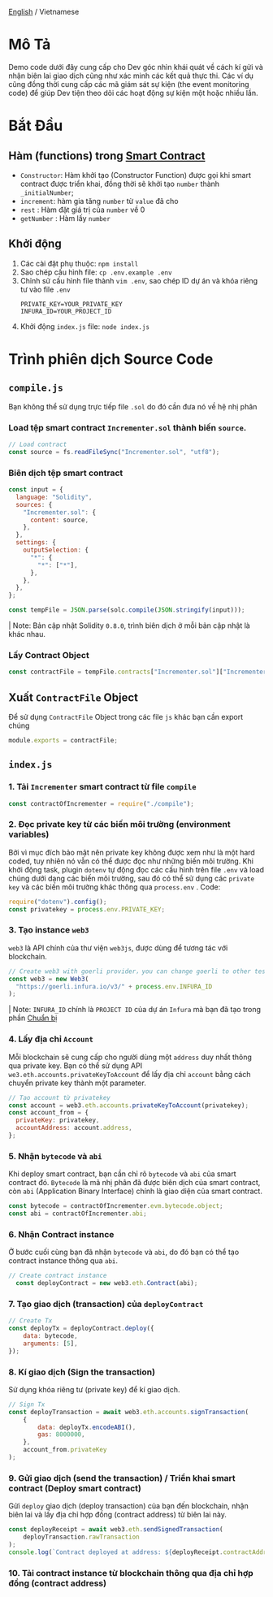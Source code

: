 [English](./README.md) / Vietnamese
# Mô Tả
Demo code dưới đây cung cấp cho Dev góc nhìn khái quát về cách kí gửi và nhận biên lai giao dịch cũng như xác minh các kết quả thực thi. Các ví dụ cũng đồng thời cung cấp các mã giám sát sự kiện (the event monitoring code) để giúp Dev tiện theo dõi các hoạt động sự kiện một hoặc nhiều lần.

 # Bắt Đầu
 
 ## Hàm (functions) trong [Smart Contract](Incrementer.sol)
 - `Constructor`: Hàm khởi tạo (Constructor Function) được gọi khi smart contract được triển khai, đồng thời sẽ khởi tạo `number` thành `_initialNumber`;
 - `increment`: hàm gia tăng `number` từ `value` đã cho
 - `rest` : Hàm đặt giá trị của `number` về 0 
 - `getNumber` : Hàm lấy `number`

## Khởi động
 
 1. Các cài đặt phụ thuộc: `npm install`
 2. Sao chép cấu hình file: `cp .env.example .env`
 3. Chỉnh sử cấu hình file thành `vim .env`, sao chép ID dự án và khóa riêng tư vào file `.env`
    ```text
    PRIVATE_KEY=YOUR_PRIVATE_KEY
    INFURA_ID=YOUR_PROJECT_ID
    ```  
  4. Khởi động `index.js` file: `node index.js`
 
 # Trình phiên dịch Source Code
 ## `compile.js`
 Bạn không thể sử dụng trực tiếp file `.sol` do đó cần đưa nó về hệ nhị phân
 ### Load tệp smart contract `Incrementer.sol` thành biến `source`.
 
 ```js
// Load contract
const source = fs.readFileSync("Incrementer.sol", "utf8");
```
### Biên dịch tệp smart contract
```js
const input = {
  language: "Solidity",
  sources: {
    "Incrementer.sol": {
      content: source,
    },
  },
  settings: {
    outputSelection: {
      "*": {
        "*": ["*"],
      },
    },
  },
};

const tempFile = JSON.parse(solc.compile(JSON.stringify(input)));
```

| Note: Bản cập nhật Solidity `0.8.0`, trình biên dịch ở mỗi bản cập nhật là khác nhau.

### Lấy Contract Object

```js
const contractFile = tempFile.contracts["Incrementer.sol"]["Incrementer"];
```  

## Xuất `ContractFile` Object

Để sử dụng `ContractFile` Object trong các file `js` khác bạn cần export chúng
```js
module.exports = contractFile;
```  

## `index.js`

### 1. Tải `Incrementer` smart contract từ file `compile`
```js
const contractOfIncrementer = require("./compile");
```

### 2. Đọc private key từ các biến môi trường (environment variables)
Bởi vì mục đích bảo mật nên private key không được xem như là một hard coded, tuy nhiên nó vẫn có thể được đọc như những biến môi trường. 
Khi khởi động task, plugin `dotenv` tự động đọc các cấu hình trên file `.env` và load chúng dưới dạng các biến môi trường, sau đó có thể sử dụng các `private key` và các biến môi trường khác thông qua `process.env` .
Code: 
```js
require("dotenv").config();
const privatekey = process.env.PRIVATE_KEY;
```
### 3. Tạo instance `web3`

`web3` là API chính của thư viện `web3js`, được dùng để tương tác với blockchain.
```js
// Create web3 with goerli provider，you can change goerli to other testnet
const web3 = new Web3(
  "https://goerli.infura.io/v3/" + process.env.INFURA_ID
);
```
| Note: `INFURA_ID` chính là `PROJECT ID` của dự án `Infura` mà bạn đã tạo trong phần [Chuẩn bị](../01-web3js-deploy/README-vn.md)

### 4. Lấy địa chỉ `Account`
Mỗi blockchain sẽ cung cấp cho người dùng một `address` duy nhất thông qua private key. Bạn có thể sử dụng API `we3.eth.accounts.privateKeyToAccount` để lấy địa chỉ `account` bằng cách chuyển private key thành một parameter.
```js
// Tạo account từ privatekey
const account = web3.eth.accounts.privateKeyToAccount(privatekey);
const account_from = {
  privateKey: privatekey,
  accountAddress: account.address,
};
```

### 5. Nhận `bytecode` và `abi`
Khi deploy smart contract, bạn cần chỉ rõ `bytecode` và `abi` của smart contract đó. `Bytecode` là mã nhị phân đã được biên dịch của smart contract, còn `abi` (Application Binary Interface) chính là giao diện của smart contract.
```js
const bytecode = contractOfIncrementer.evm.bytecode.object;
const abi = contractOfIncrementer.abi;
```  

### 6. Nhận Contract instance
Ở bước cuối cùng bạn đã nhận `bytecode` và `abi`, do đó bạn có thể tạo contract instance thông qua `abi`.
```js
// Create contract instance
  const deployContract = new web3.eth.Contract(abi);
```
### 7. Tạo giao dịch (transaction) của `deployContract`

```js
// Create Tx
const deployTx = deployContract.deploy({
    data: bytecode,
    arguments: [5],
});
```  

### 8. Kí giao dịch (Sign the transaction)
Sử dụng khóa riêng tư (private key) để kí giao dịch.
```js
// Sign Tx
const deployTransaction = await web3.eth.accounts.signTransaction(
    {
        data: deployTx.encodeABI(),
        gas: 8000000,
    },
    account_from.privateKey
);
```

### 9. Gửi giao dịch (send the transaction) / Triển khai smart contract (Deploy smart contract)
Gửi `deploy` giao dịch (deploy transaction) của bạn đến blockchain, nhận biên lai và lấy địa chỉ hợp đồng (contract address) từ biên lai này.
```js
const deployReceipt = await web3.eth.sendSignedTransaction(
    deployTransaction.rawTransaction
);
console.log(`Contract deployed at address: ${deployReceipt.contractAddress}`);
```

### 10. Tải contract instance từ blockchain thông qua địa chỉ hợp đồng (contract address)










